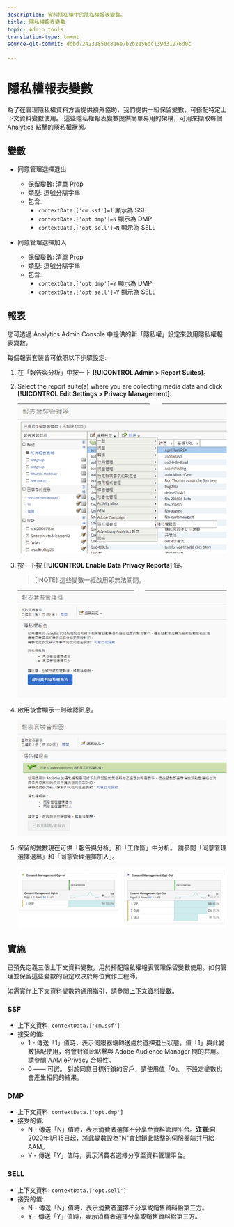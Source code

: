 ```yaml
---
description: 資料隱私權中的隱私權報表變數。
title: 隱私權報表變數
topic: Admin tools
translation-type: tm+mt
source-git-commit: ddbd724231850c816e7b2b2e56dc139d31276d0c

---
```



# 隱私權報表變數

為了在管理隱私權資料方面提供額外協助，我們提供一組保留變數，可搭配特定上下文資料變數使用。
這些隱私權報表變數提供簡單易用的架構，可用來擷取每個 Analytics 點擊的隱私權狀態。

## 變數

* 同意管理選擇退出
   * 保留變數: 清單 Prop
   * 類型: 逗號分隔字串
   * 包含:
      * `contextData.['cm.ssf']=1` 顯示為 SSF
      * `contextData.['opt.dmp']=N` 顯示為 DMP
      * `contextData.['opt.sell']=N` 顯示為 SELL

* 同意管理選擇加入
   * 保留變數: 清單 Prop
   * 類型: 逗號分隔字串
   * 包含:
      * `contextData.['opt.dmp']=Y` 顯示為 DMP
      * `contextData.['opt.sell']=Y` 顯示為 SELL

## 報表

您可透過 Analytics Admin Console 中提供的新「隱私權」設定來啟用隱私權報表變數。

每個報表套裝皆可依照以下步驟設定:
1. 在「報告與分析」中按一下 **[!UICONTROL Admin > Report Suites]**。
1. Select the report suite(s) where you are collecting media data and click **[!UICONTROL Edit Settings > Privacy Management]**.

   ![](assets/rsm-privacy-select.png)

1. 按一下按 **[!UICONTROL Enable Data Privacy Reports]** 鈕。

   > [!NOTE] 這些變數一經啟用即無法關閉。

   ![](assets/rsm-privacy-enable.png)

1. 啟用後會顯示一則確認訊息。

   ![](assets/rsm-privacy-config.png)

1. 保留的變數現在可供「報告與分析」和「工作區」中分析。 請參閱「同意管理選擇退出」和「同意管理選擇加入」。

   ![](assets/consent-management.png)

## 實施

已預先定義三個上下文資料變數，用於搭配隱私權報表管理保留變數使用。如何管理並保留這些變數的設定取決於每位實作工程師。

如需實作上下文資料變數的通用指引，請參閱[上下文資料變數](https://docs.adobe.com/help/en/analytics/implementation/javascript-implementation/variables-analytics-reporting/context-data-variables.html)。

### SSF

* 上下文資料: `contextData.['cm.ssf']`
* 接受的值:
   * 1 - 傳送「1」值時，表示伺服器端轉送處於選擇退出狀態。值「1」與此變數搭配使用，將會封鎖此點擊與 Adobe Audience Manager 間的共用。請參閱[ AAM ePrivacy 合規性](https://docs.adobe.com/help/en/analytics/integration/audience-analytics/audience-analytics-workflow/ssf-gdpr.html)。
   * 0 —— 可選。 對於同意目標行銷的客戶，請使用值「0」。 不設定變數也會產生相同的結果。

### DMP

* 上下文資料: `contextData.['opt.dmp']`
* 接受的值:
   * N - 傳送「N」值時，表示消費者選擇不分享至資料管理平台。**注意**:自2020年1月15日起，將此變數設為&quot;N&quot;會封鎖此點擊的伺服器端共用給AAM。
   * Y - 傳送「Y」值時，表示消費者選擇分享至資料管理平台。

### SELL

* 上下文資料: `contextData.['opt.sell']`
* 接受的值: 
   * N - 傳送「N」值時，表示消費者選擇不分享或銷售資料給第三方。
   * Y - 傳送「Y」值時，表示消費者選擇分享或銷售資料給第三方。
